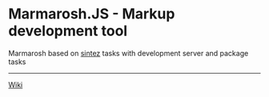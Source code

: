 # Marmarosh.JS - Markup development tool

Marmarosh based on [sintez](https://github.com/frankland/sintez) tasks with development server and package tasks

---
[Wiki](https://github.com/marmarosh/marmarosh/wiki)
